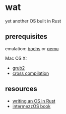 # wat

yet another OS built in Rust

## prerequisites

emulation: [bochs](https://github.com/larsr/bochs) or [qemu](http://www.qemu.org/)

Mac OS X:

* [grub2](http://wiki.osdev.org/GRUB_2#Installing_GRUB_2_on_OS_X)
* [cross compilation](https://github.com/cfenollosa/os-tutorial/tree/master/11-kernel-crosscompiler)

## resources

* [writing an OS in Rust](http://os.phil-opp.com/)
* [intermezzOS book](http://intermezzos.github.io/book/)
